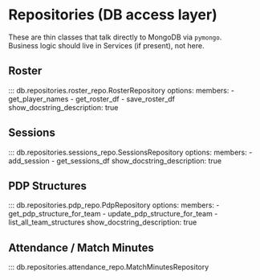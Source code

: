 # Repositories (DB access layer)

These are thin classes that talk directly to MongoDB via `pymongo`.  
Business logic should live in Services (if present), not here.

## Roster
::: db.repositories.roster_repo.RosterRepository
    options:
      members:
        - get_player_names
        - get_roster_df
        - save_roster_df
      show_docstring_description: true

## Sessions
::: db.repositories.sessions_repo.SessionsRepository
    options:
      members:
        - add_session
        - get_sessions_df
      show_docstring_description: true

## PDP Structures
::: db.repositories.pdp_repo.PdpRepository
    options:
      members:
        - get_pdp_structure_for_team
        - update_pdp_structure_for_team
        - list_all_team_structures
      show_docstring_description: true

## Attendance / Match Minutes
::: db.repositories.attendance_repo.MatchMinutesRepository